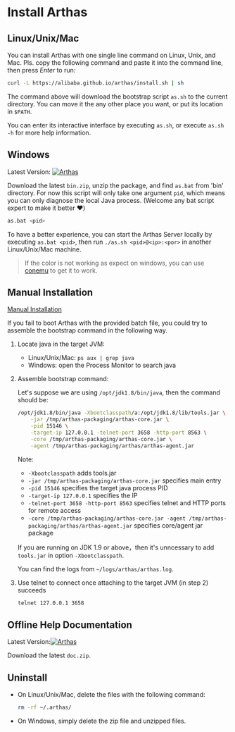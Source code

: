 Install Arthas
==============

## Linux/Unix/Mac

You can install Arthas with one single line command on Linux, Unix, and Mac. Pls. copy the following command and paste it into the command line, then press *Enter* to run:

```bash
curl -L https://alibaba.github.io/arthas/install.sh | sh
```

The command above will download the bootstrap script `as.sh` to the current directory. You can move it the any other place you want, or put its location in `$PATH`.

You can enter its interactive interface by executing `as.sh`, or execute `as.sh -h` for more help information.

## Windows

Latest Version: [![Arthas](https://img.shields.io/maven-central/v/com.taobao.arthas/arthas-packaging.svg?style=flat-square "Arthas")](http://search.maven.org/classic/#search%7Cga%7C1%7Cg%3A%22com.taobao.arthas%22%20AND%20a%3A%22arthas-packaging%22)

Download the latest `bin.zip`, unzip the package, and find `as.bat` from 'bin' directory. For now this script will only take one argument `pid`, which means you can only diagnose the local Java process. (Welcome any bat script expert to make it better :heart:)

```bash
as.bat <pid>
```

To have a better experience, you can start the Arthas Server locally by executing `as.bat <pid>`, then run `./as.sh <pid>@<ip>:<por>` in another Linux/Unix/Mac machine. 

> If the color is not working as expect on windows, you can use [conemu](https://sourceforge.net/projects/conemu) to get it to work. 

## Manual Installation

[Manual Installation](manual-install.md)

If you fail to boot Arthas with the provided batch file, you could try to assemble the bootstrap command in the following way.


1. Locate java in the target JVM:

    - Linux/Unix/Mac: `ps aux | grep java`
    - Windows: open the Process Monitor to search java

2. Assemble bootstrap command:
    
    Let's suppose we are using `/opt/jdk1.8/bin/java`, then the command should be:

    ```bash
    /opt/jdk1.8/bin/java -Xbootclasspath/a:/opt/jdk1.8/lib/tools.jar \
        -jar /tmp/arthas-packaging/arthas-core.jar \
        -pid 15146 \
        -target-ip 127.0.0.1 -telnet-port 3658 -http-port 8563 \
        -core /tmp/arthas-packaging/arthas-core.jar \
        -agent /tmp/arthas-packaging/arthas/arthas-agent.jar
    ```

    Note:
    
    * `-Xbootclasspath` adds tools.jar
    * `-jar /tmp/arthas-packaging/arthas-core.jar` specifies main entry
    * `-pid 15146` specifies the target java process PID
    * `-target-ip 127.0.0.1` specifies the IP
    * `-telnet-port 3658 -http-port 8563` specifies telnet and HTTP ports for remote access
    * `-core /tmp/arthas-packaging/arthas-core.jar -agent /tmp/arthas-packaging/arthas/arthas-agent.jar` specifies core/agent jar package

    If you are running on JDK 1.9 or above，then it's unncessary to add `tools.jar` in option `-Xbootclasspath`.
    
    You can find the logs from `~/logs/arthas/arthas.log`.

3. Use telnet to connect once attaching to the target JVM (in step 2) succeeds

    ```bash
    telnet 127.0.0.1 3658
    ```

## Offline Help Documentation

Latest Version:[![Arthas](https://img.shields.io/maven-central/v/com.taobao.arthas/arthas-packaging.svg?style=flat-square "Arthas")](http://search.maven.org/classic/#search%7Cga%7C1%7Cg%3A%22com.taobao.arthas%22%20AND%20a%3A%22arthas-packaging%22)

Download the latest `doc.zip`.

## Uninstall

* On Linux/Unix/Mac, delete the files with the following command:

    ```bash
    rm -rf ~/.arthas/
    ```

* On Windows, simply delete the zip file and unzipped files. 
